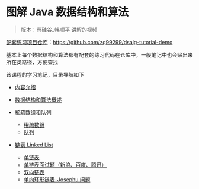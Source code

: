 # 图解 Java 数据结构和算法

> 版本：尚硅谷_韩顺平 讲解的视频

[配套练习项目仓库](https://github.com/zq99299/dsalg-tutorial-demo)：https://github.com/zq99299/dsalg-tutorial-demo

基本上每个数据结构和算法都有配套的练习代码在仓库中，一般笔记中也会贴出来所在类路径，方便查找

该课程的学习笔记，目录导航如下

- [内容介绍](./01/)
- [数据结构和算法概述](./02/)
- [稀疏数组和队列](./03/)

    - [稀疏数组](./03/01.md)
    - [队列](./03/02.md)
- [链表 Linked List](./04/)

    - [单链表](./04/01.md)
    - [单链表面试题（新浪、百度、腾讯）](./04/02.md)
    - [双向链表](./04/03.md)
    - [单向环形链表-Josephu 问题](./04/04.md)

